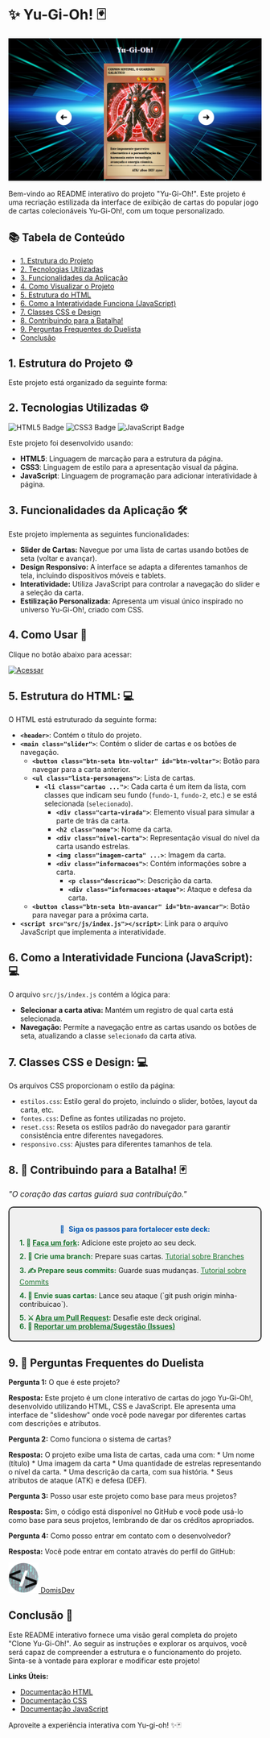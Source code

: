 # ✨ Yu-Gi-Oh! 🃏

![Yu-gi-oh!](src/imagens/yu-gi-oh.png)

Bem-vindo ao README interativo do projeto "Yu-Gi-Oh!". Este projeto é uma recriação estilizada da interface de exibição de cartas do popular jogo de cartas colecionáveis Yu-Gi-Oh!, com um toque personalizado.

## 📚 Tabela de Conteúdo

* [1. Estrutura do Projeto](#1-estrutura-do-projeto)
* [2. Tecnologias Utilizadas](#2-tecnologias-utilizadas)
* [3. Funcionalidades da Aplicação](#3-funcionalidades-da-aplicação)
* [4. Como Visualizar o Projeto](#4-como-visualizar-o-projeto)
* [5. Estrutura do HTML](#5-estrutura-do-html)
* [6. Como a Interatividade Funciona (JavaScript)](#6-como-a-interatividade-funciona-javascript)
* [7. Classes CSS e Design](#7-classes-css-e-design)
* [8. Contribuindo para a Batalha!](#8-contribuindo-para-a-batalha)
* [9. Perguntas Frequentes do Duelista](#9-perguntas-frequentes-do-duelista)
* [Conclusão](#conclusão)

## 1. Estrutura do Projeto ⚙️

Este projeto está organizado da seguinte forma:

## 2. Tecnologias Utilizadas ⚙️
<p align="left">
  <img src="https://img.shields.io/badge/HTML5-E34F26?style=for-the-badge&logo=html5&logoColor=white" alt="HTML5 Badge">
  <img src="https://img.shields.io/badge/CSS3-1572B6?style=for-the-badge&logo=css3&logoColor=white" alt="CSS3 Badge">
  <img src="https://img.shields.io/badge/JavaScript-F7DF1E?style=for-the-badge&logo=javascript&logoColor=black" alt="JavaScript Badge">
</p>

<p>
  Este projeto foi desenvolvido usando:
</p>

<ul>
    <li><strong>HTML5</strong>: Linguagem de marcação para a estrutura da página.</li>
    <li><strong>CSS3</strong>: Linguagem de estilo para a apresentação visual da página.</li>
    <li><strong>JavaScript</strong>: Linguagem de programação para adicionar interatividade à página.</li>
</ul>

## 3. Funcionalidades da Aplicação 🛠️

Este projeto implementa as seguintes funcionalidades:

*   **Slider de Cartas:** Navegue por uma lista de cartas usando botões de seta (voltar e avançar).
*   **Design Responsivo:** A interface se adapta a diferentes tamanhos de tela, incluindo dispositivos móveis e tablets.
*   **Interatividade:** Utiliza JavaScript para controlar a navegação do slider e a seleção da carta.
*   **Estilização Personalizada:** Apresenta um visual único inspirado no universo Yu-Gi-Oh!, criado com CSS.

## 4. Como Usar 🚀

Clique no botão abaixo para acessar:

<a href="https://domisnnet.github.io/yu-gi-oh/" target="_blank" rel="noopener noreferrer">
   <img src="src/imagens/botão.webp" width="35px" height="35px" alt="Acessar">
</a>

## 5. Estrutura do HTML: 💻

O HTML está estruturado da seguinte forma:

*   **`<header>`**: Contém o título do projeto.
*   **`<main class="slider">`**: Contém o slider de cartas e os botões de navegação.
    *   **`<button class="btn-seta btn-voltar" id="btn-voltar">`**: Botão para navegar para a carta anterior.
    *   **`<ul class="lista-personagens">`**: Lista de cartas.
        *   **`<li class="cartao ...">`**: Cada carta é um item da lista, com classes que indicam seu fundo (`fundo-1`, `fundo-2`, etc.) e se está selecionada (`selecionado`).
            *   **`<div class="carta-virada">`**: Elemento visual para simular a parte de trás da carta.
            *   **`<h2 class="nome">`**: Nome da carta.
            *   **`<div class="nivel-carta">`**: Representação visual do nível da carta usando estrelas.
            *   **`<img class="imagem-carta" ...>`**: Imagem da carta.
            *   **`<div class="informacoes">`**: Contém informações sobre a carta.
                *   **`<p class="descricao">`**: Descrição da carta.
                *   **`<div class="informacoes-ataque">`**: Ataque e defesa da carta.
    *   **`<button class="btn-seta btn-avancar" id="btn-avancar">`**: Botão para navegar para a próxima carta.
*   **`<script src="src/js/index.js"></script>`**: Link para o arquivo JavaScript que implementa a interatividade.

## 6. Como a Interatividade Funciona (JavaScript): 💻

O arquivo `src/js/index.js` contém a lógica para:

*   **Selecionar a carta ativa:** Mantém um registro de qual carta está selecionada.
*   **Navegação:** Permite a navegação entre as cartas usando os botões de seta, atualizando a classe `selecionado` da carta ativa.

## 7. Classes CSS e Design: 💻

Os arquivos CSS proporcionam o estilo da página:

*   `estilos.css`: Estilo geral do projeto, incluindo o slider, botões, layout da carta, etc.
*   `fontes.css`: Define as fontes utilizadas no projeto.
*   `reset.css`: Reseta os estilos padrão do navegador para garantir consistência entre diferentes navegadores.
*   `responsivo.css`: Ajustes para diferentes tamanhos de tela.

## 8. 🤝 Contribuindo para a Batalha! 🃏

<p style="font-size: 1.1em; font-style: italic;">
  "O coração das cartas guiará sua contribuição."
</p>

<div style="background-color: #f0f0f0; padding: 20px; border-radius: 10px; border: 2px solid #222;">
    <p style="margin-bottom: 10px; font-weight: bold; color: #0056b3; text-align: center;">
      <span style="display:inline-block; margin-right: 5px;"> 👐 </span> Siga os passos para fortalecer este deck:
    </p>
    <ul style="list-style-type: none; padding: 0; margin: 0;">
      <li style="margin-bottom: 10px;">
           <span style="font-weight: bold; color: #1c7430;">1. 🍴 <a href="https://github.com/Domisnnet/yu-gi-oh/fork" target="_blank" style="color: #1c7430; text-decoration: underline;">Faça um fork</a>:</span> Adicione este projeto ao seu deck.
      </li>
      <li style="margin-bottom: 10px;">
          <span style="font-weight: bold; color: #1c7430;">2. 🌿 Crie uma branch:</span> Prepare suas cartas. <a href="https://www.atlassian.com/br/git/tutorials/using-branches" target="_blank" style="color: #1c7430; text-decoration: underline;">Tutorial sobre Branches</a>
      </li>
      <li style="margin-bottom: 10px;">
          <span style="font-weight: bold; color: #1c7430;">3. ✍️ Prepare seus commits:</span> Guarde suas mudanças. <a href="https://www.atlassian.com/br/git/tutorials/saving-changes/git-commit" target="_blank" style="color: #1c7430; text-decoration: underline;">Tutorial sobre Commits</a>
      </li>
     <li style="margin-bottom: 10px;">
          <span style="font-weight: bold; color: #1c7430;">4. 🚀 Envie suas cartas:</span> Lance seu ataque (`git push origin minha-contribuicao`).
      </li>
      <li>
           <span style="font-weight: bold; color: #1c7430;">5. ⚔️ <a href="https://github.com/Domisnnet/yu-gi-oh/compare" target="_blank" style="color: #1c7430; text-decoration: underline;">Abra um Pull Request</a>:</span> Desafie este deck original.
      </li>
      <li>
           <span style="font-weight: bold; color: #1c7430;">6. 🐛 <a href="https://github.com/Domisnnet/yu-gi-oh/issues" target="_blank" style="color: #1c7430; text-decoration: underline;">Reportar um problema/Sugestão (Issues)</a></span>
      </li>
    </ul>
</div>

## 9. 🤔 Perguntas Frequentes do Duelista

**Pergunta 1:** O que é este projeto?

   **Resposta:** Este projeto é um clone interativo de cartas do jogo Yu-Gi-Oh!, desenvolvido utilizando HTML, CSS e JavaScript. Ele apresenta uma interface de "slideshow" onde você pode navegar por diferentes cartas com descrições e atributos.

**Pergunta 2:** Como funciona o sistema de cartas?

   **Resposta:** O projeto exibe uma lista de cartas, cada uma com:
    * Um nome (título)
    * Uma imagem da carta
    * Uma quantidade de estrelas representando o nível da carta.
    * Uma descrição da carta, com sua história.
    * Seus atributos de ataque (ATK) e defesa (DEF).

**Pergunta 3:** Posso usar este projeto como base para meus projetos?

   **Resposta:** Sim, o código está disponível no GitHub e você pode usá-lo como base para seus projetos, lembrando de dar os créditos apropriados.

**Pergunta 4:** Como posso entrar em contato com o desenvolvedor?

   **Resposta:** Você pode entrar em contato através do perfil do GitHub: 

<a href="https://github.com/Domisnnet">
    <img src="src/imagens/DomisDev.png" width="60px" height="60px" alt="Acessar perfil GitHub">
    DomisDev
</a> 

## Conclusão 📝


Este README interativo fornece uma visão geral completa do projeto "Clone Yu-Gi-Oh!". Ao seguir as instruções e explorar os arquivos, você será capaz de compreender a estrutura e o funcionamento do projeto. Sinta-se à vontade para explorar e modificar este projeto!

**Links Úteis:**

* [Documentação HTML](https://developer.mozilla.org/pt-BR/docs/Web/HTML)
* [Documentação CSS](https://developer.mozilla.org/pt-BR/docs/Web/CSS)
* [Documentação JavaScript](https://developer.mozilla.org/pt-BR/docs/Web/JavaScript)

Aproveite a experiência interativa com Yu-gi-oh! ✨🃏